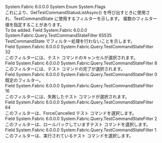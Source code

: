 <Type Name="TestCommandStateFilter" FullName="System.Fabric.Query.TestCommandStateFilter">
  <TypeSignature Language="C#" Value="public enum TestCommandStateFilter" />
  <TypeSignature Language="ILAsm" Value=".class public auto ansi serializable sealed TestCommandStateFilter extends System.Enum" />
  <TypeSignature Language="DocId" Value="T:System.Fabric.Query.TestCommandStateFilter" />
  <TypeSignature Language="VB.NET" Value="Public Enum TestCommandStateFilter" />
  <TypeSignature Language="F#" Value="type TestCommandStateFilter = " />
  <AssemblyInfo>
    <AssemblyName>System.Fabric</AssemblyName>
    <AssemblyVersion>6.0.0.0</AssemblyVersion>
  </AssemblyInfo>
  <Base>
    <BaseTypeName>System.Enum</BaseTypeName>
  </Base>
  <Attributes>
    <Attribute>
      <AttributeName>System.Flags</AttributeName>
    </Attribute>
  </Attributes>
  <Docs>
    <summary>
            これにより、GetTestCommandStatusListAsync() を呼び出すときに使用され、TestCommandState に使用するフィルターを示します。    複数のフィルター値を指定することがあります。
            </summary>
    <remarks>To be added.</remarks>
  </Docs>
  <Members>
    <Member MemberName="All">
      <MemberSignature Language="C#" Value="All" />
      <MemberSignature Language="ILAsm" Value=".field public static literal valuetype System.Fabric.Query.TestCommandStateFilter All = int32(65535)" />
      <MemberSignature Language="DocId" Value="F:System.Fabric.Query.TestCommandStateFilter.All" />
      <MemberSignature Language="VB.NET" Value="All" />
      <MemberSignature Language="F#" Value="All = 65535" Usage="System.Fabric.Query.TestCommandStateFilter.All" />
      <MemberType>Field</MemberType>
      <AssemblyInfo>
        <AssemblyName>System.Fabric</AssemblyName>
        <AssemblyVersion>6.0.0.0</AssemblyVersion>
      </AssemblyInfo>
      <ReturnValue>
        <ReturnType>System.Fabric.Query.TestCommandStateFilter</ReturnType>
      </ReturnValue>
      <MemberValue>65535</MemberValue>
      <Docs>
        <summary>
            TestCommandState でフィルター処理を行わないことを示します。
            </summary>
      </Docs>
    </Member>
    <Member MemberName="Cancelled">
      <MemberSignature Language="C#" Value="Cancelled" />
      <MemberSignature Language="ILAsm" Value=".field public static literal valuetype System.Fabric.Query.TestCommandStateFilter Cancelled = int32(32)" />
      <MemberSignature Language="DocId" Value="F:System.Fabric.Query.TestCommandStateFilter.Cancelled" />
      <MemberSignature Language="VB.NET" Value="Cancelled" />
      <MemberSignature Language="F#" Value="Cancelled = 32" Usage="System.Fabric.Query.TestCommandStateFilter.Cancelled" />
      <MemberType>Field</MemberType>
      <AssemblyInfo>
        <AssemblyName>System.Fabric</AssemblyName>
        <AssemblyVersion>6.0.0.0</AssemblyVersion>
      </AssemblyInfo>
      <ReturnValue>
        <ReturnType>System.Fabric.Query.TestCommandStateFilter</ReturnType>
      </ReturnValue>
      <MemberValue>32</MemberValue>
      <Docs>
        <summary>
            このフィルターには、テスト コマンドのキャンセルが選択されます。
            </summary>
      </Docs>
    </Member>
    <Member MemberName="CompletedSuccessfully">
      <MemberSignature Language="C#" Value="CompletedSuccessfully" />
      <MemberSignature Language="ILAsm" Value=".field public static literal valuetype System.Fabric.Query.TestCommandStateFilter CompletedSuccessfully = int32(8)" />
      <MemberSignature Language="DocId" Value="F:System.Fabric.Query.TestCommandStateFilter.CompletedSuccessfully" />
      <MemberSignature Language="VB.NET" Value="CompletedSuccessfully" />
      <MemberSignature Language="F#" Value="CompletedSuccessfully = 8" Usage="System.Fabric.Query.TestCommandStateFilter.CompletedSuccessfully" />
      <MemberType>Field</MemberType>
      <AssemblyInfo>
        <AssemblyName>System.Fabric</AssemblyName>
        <AssemblyVersion>6.0.0.0</AssemblyVersion>
      </AssemblyInfo>
      <ReturnValue>
        <ReturnType>System.Fabric.Query.TestCommandStateFilter</ReturnType>
      </ReturnValue>
      <MemberValue>8</MemberValue>
      <Docs>
        <summary>
            このフィルターには、テスト コマンドの完了が選択されます。
            </summary>
      </Docs>
    </Member>
    <Member MemberName="Default">
      <MemberSignature Language="C#" Value="Default" />
      <MemberSignature Language="ILAsm" Value=".field public static literal valuetype System.Fabric.Query.TestCommandStateFilter Default = int32(0)" />
      <MemberSignature Language="DocId" Value="F:System.Fabric.Query.TestCommandStateFilter.Default" />
      <MemberSignature Language="VB.NET" Value="Default" />
      <MemberSignature Language="F#" Value="Default = 0" Usage="System.Fabric.Query.TestCommandStateFilter.Default" />
      <MemberType>Field</MemberType>
      <AssemblyInfo>
        <AssemblyName>System.Fabric</AssemblyName>
        <AssemblyVersion>6.0.0.0</AssemblyVersion>
      </AssemblyInfo>
      <ReturnValue>
        <ReturnType>System.Fabric.Query.TestCommandStateFilter</ReturnType>
      </ReturnValue>
      <MemberValue>0</MemberValue>
      <Docs>
        <summary>
            既定のフィルター。
            </summary>
      </Docs>
    </Member>
    <Member MemberName="Failed">
      <MemberSignature Language="C#" Value="Failed" />
      <MemberSignature Language="ILAsm" Value=".field public static literal valuetype System.Fabric.Query.TestCommandStateFilter Failed = int32(16)" />
      <MemberSignature Language="DocId" Value="F:System.Fabric.Query.TestCommandStateFilter.Failed" />
      <MemberSignature Language="VB.NET" Value="Failed" />
      <MemberSignature Language="F#" Value="Failed = 16" Usage="System.Fabric.Query.TestCommandStateFilter.Failed" />
      <MemberType>Field</MemberType>
      <AssemblyInfo>
        <AssemblyName>System.Fabric</AssemblyName>
        <AssemblyVersion>6.0.0.0</AssemblyVersion>
      </AssemblyInfo>
      <ReturnValue>
        <ReturnType>System.Fabric.Query.TestCommandStateFilter</ReturnType>
      </ReturnValue>
      <MemberValue>16</MemberValue>
      <Docs>
        <summary>
            このフィルターには、失敗したテスト コマンドが選択されます。
            </summary>
      </Docs>
    </Member>
    <Member MemberName="ForceCancelled">
      <MemberSignature Language="C#" Value="ForceCancelled" />
      <MemberSignature Language="ILAsm" Value=".field public static literal valuetype System.Fabric.Query.TestCommandStateFilter ForceCancelled = int32(64)" />
      <MemberSignature Language="DocId" Value="F:System.Fabric.Query.TestCommandStateFilter.ForceCancelled" />
      <MemberSignature Language="VB.NET" Value="ForceCancelled" />
      <MemberSignature Language="F#" Value="ForceCancelled = 64" Usage="System.Fabric.Query.TestCommandStateFilter.ForceCancelled" />
      <MemberType>Field</MemberType>
      <AssemblyInfo>
        <AssemblyName>System.Fabric</AssemblyName>
        <AssemblyVersion>6.0.0.0</AssemblyVersion>
      </AssemblyInfo>
      <ReturnValue>
        <ReturnType>System.Fabric.Query.TestCommandStateFilter</ReturnType>
      </ReturnValue>
      <MemberValue>64</MemberValue>
      <Docs>
        <summary>
            このフィルターは、ForceCancelled テスト コマンドを選択します。
            </summary>
      </Docs>
    </Member>
    <Member MemberName="RollingBack">
      <MemberSignature Language="C#" Value="RollingBack" />
      <MemberSignature Language="ILAsm" Value=".field public static literal valuetype System.Fabric.Query.TestCommandStateFilter RollingBack = int32(2)" />
      <MemberSignature Language="DocId" Value="F:System.Fabric.Query.TestCommandStateFilter.RollingBack" />
      <MemberSignature Language="VB.NET" Value="RollingBack" />
      <MemberSignature Language="F#" Value="RollingBack = 2" Usage="System.Fabric.Query.TestCommandStateFilter.RollingBack" />
      <MemberType>Field</MemberType>
      <AssemblyInfo>
        <AssemblyName>System.Fabric</AssemblyName>
        <AssemblyVersion>6.0.0.0</AssemblyVersion>
      </AssemblyInfo>
      <ReturnValue>
        <ReturnType>System.Fabric.Query.TestCommandStateFilter</ReturnType>
      </ReturnValue>
      <MemberValue>2</MemberValue>
      <Docs>
        <summary>
            このフィルターは、ロールバックしていますテスト コマンドを選択します。
            </summary>
      </Docs>
    </Member>
    <Member MemberName="Running">
      <MemberSignature Language="C#" Value="Running" />
      <MemberSignature Language="ILAsm" Value=".field public static literal valuetype System.Fabric.Query.TestCommandStateFilter Running = int32(1)" />
      <MemberSignature Language="DocId" Value="F:System.Fabric.Query.TestCommandStateFilter.Running" />
      <MemberSignature Language="VB.NET" Value="Running" />
      <MemberSignature Language="F#" Value="Running = 1" Usage="System.Fabric.Query.TestCommandStateFilter.Running" />
      <MemberType>Field</MemberType>
      <AssemblyInfo>
        <AssemblyName>System.Fabric</AssemblyName>
        <AssemblyVersion>6.0.0.0</AssemblyVersion>
      </AssemblyInfo>
      <ReturnValue>
        <ReturnType>System.Fabric.Query.TestCommandStateFilter</ReturnType>
      </ReturnValue>
      <MemberValue>1</MemberValue>
      <Docs>
        <summary>
            このフィルターは、実行されているテスト コマンドを選択します。
            </summary>
      </Docs>
    </Member>
  </Members>
</Type>